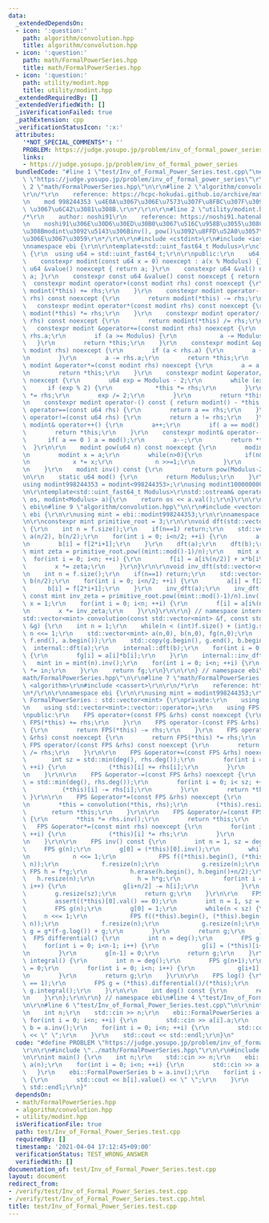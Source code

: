 ```yaml
---
data:
  _extendedDependsOn:
  - icon: ':question:'
    path: algorithm/convolution.hpp
    title: algorithm/convolution.hpp
  - icon: ':question:'
    path: math/FormalPowerSeries.hpp
    title: math/FormalPowerSeries.hpp
  - icon: ':question:'
    path: utility/modint.hpp
    title: utility/modint.hpp
  _extendedRequiredBy: []
  _extendedVerifiedWith: []
  _isVerificationFailed: true
  _pathExtension: cpp
  _verificationStatusIcon: ':x:'
  attributes:
    '*NOT_SPECIAL_COMMENTS*': ''
    PROBLEM: https://judge.yosupo.jp/problem/inv_of_formal_power_series
    links:
    - https://judge.yosupo.jp/problem/inv_of_formal_power_series
  bundledCode: "#line 1 \"test/Inv_of_Formal_Power_Series.test.cpp\"\n#define PROBLEM\
    \ \"https://judge.yosupo.jp/problem/inv_of_formal_power_series\"\r\n\r\n#line\
    \ 2 \"math/FormalPowerSeries.hpp\"\n\r\n#line 2 \"algorithm/convolution.hpp\"\n\
    \r\n/*\r\n    reference: https://hcpc-hokudai.github.io/archive/math_fft_002.pdf\r\
    \n    mod 998244353 \u4E0A\u3067\u306E\u7573\u307F\u8FBC\u307F\u3092 O(N log N)\
    \ \u3067\u6C42\u3081\u308B.\r\n*/\r\n\r\n#line 2 \"utility/modint.hpp\"\n\r\n\
    /*\r\n    author: noshi91\r\n    reference: https://noshi91.hatenablog.com/entry/2019/03/31/174006\r\
    \n    noshi91\u306E\u30D6\u30ED\u30B0\u3067\u516C\u958B\u3055\u308C\u3066\u3044\
    \u308Bmodint\u3092\u5143\u306Binv(), pow()\u3092\u8FFD\u52A0\u3057\u305F\u3082\
    \u306E\u3067\u3059\r\n*/\r\n\r\n#include <cstdint>\r\n#include <iostream>\r\n\r\
    \nnamespace ebi {\r\n\r\ntemplate<std::uint_fast64_t Modulus>\r\nclass modint\
    \ {\r\n  using u64 = std::uint_fast64_t;\r\n\r\npublic:\r\n    u64 a;\r\n\r\n\
    \    constexpr modint(const u64 x = 0) noexcept : a(x % Modulus) {}\r\n    constexpr\
    \ u64 &value() noexcept { return a; }\r\n    constexpr u64 &val() noexcept { return\
    \ a; }\r\n    constexpr const u64 &value() const noexcept { return a; }\r\n  \
    \  constexpr modint operator+(const modint rhs) const noexcept {\r\n        return\
    \ modint(*this) += rhs;\r\n    }\r\n    constexpr modint operator-(const modint\
    \ rhs) const noexcept {\r\n        return modint(*this) -= rhs;\r\n    }\r\n \
    \   constexpr modint operator*(const modint rhs) const noexcept {\r\n        return\
    \ modint(*this) *= rhs;\r\n    }\r\n    constexpr modint operator/(const modint\
    \ rhs) const noexcept {\r\n        return modint(*this) /= rhs;\r\n    }\r\n \
    \   constexpr modint &operator+=(const modint rhs) noexcept {\r\n        a +=\
    \ rhs.a;\r\n        if (a >= Modulus) {\r\n            a -= Modulus;\r\n     \
    \   }\r\n        return *this;\r\n    }\r\n    constexpr modint &operator-=(const\
    \ modint rhs) noexcept {\r\n        if (a < rhs.a) {\r\n        a += Modulus;\r\
    \n        }\r\n        a -= rhs.a;\r\n        return *this;\r\n    }\r\n    constexpr\
    \ modint &operator*=(const modint rhs) noexcept {\r\n        a = a * rhs.a % Modulus;\r\
    \n        return *this;\r\n    }\r\n    constexpr modint &operator/=(modint rhs)\
    \ noexcept {\r\n        u64 exp = Modulus - 2;\r\n        while (exp) {\r\n  \
    \      if (exp % 2) {\r\n            *this *= rhs;\r\n        }\r\n        rhs\
    \ *= rhs;\r\n        exp /= 2;\r\n        }\r\n        return *this;\r\n    }\r\
    \n    constexpr modint operator-() const { return modint() - *this; }\r\n    bool\
    \ operator==(const u64 rhs) {\r\n        return a == rhs;\r\n    }\r\n    bool\
    \ operator!=(const u64 rhs) {\r\n        return a != rhs;\r\n    }\r\n    constexpr\
    \ modint& operator++() {\r\n        a++;\r\n        if( a == mod() ) a = 0;\r\n\
    \        return *this;\r\n    }\r\n    constexpr modint& operator--() {\r\n  \
    \      if( a == 0 ) a = mod();\r\n        a--;\r\n        return *this;\r\n  \
    \  }\r\n\r\n    modint pow(u64 n) const noexcept {\r\n        modint res = 1;\r\
    \n        modint x = a;\r\n        while(n>0){\r\n            if(n&1) res *= x;\r\
    \n            x *= x;\r\n            n >>=1;\r\n        }\r\n        return res;\r\
    \n    }\r\n    modint inv() const {\r\n        return pow(Modulus-2);\r\n    }\r\
    \n\r\n    static u64 mod() {\r\n        return Modulus;\r\n    }\r\n};\r\n\r\n\
    using modint998244353 = modint<998244353>;\r\nusing modint1000000007 = modint<1000000007>;\r\
    \n\r\ntemplate<std::uint_fast64_t Modulus>\r\nstd::ostream& operator<<(std::ostream&\
    \ os, modint<Modulus> a){\r\n    return os << a.val();\r\n}\r\n\r\n} // namespace\
    \ ebi\n#line 9 \"algorithm/convolution.hpp\"\n\r\n#include <vector>\r\n\r\nnamespace\
    \ ebi {\r\n\r\nusing mint = ebi::modint998244353;\r\n\r\nnamespace internal {\r\
    \n\r\nconstexpr mint primitive_root = 3;\r\n\r\nvoid dft(std::vector<mint> &f)\
    \ {\r\n    int n = f.size();\r\n    if(n==1) return;\r\n    std::vector<mint>\
    \ a(n/2), b(n/2);\r\n    for(int i = 0; i<n/2; ++i) {\r\n        a[i] = f[2*i];\r\
    \n        b[i] = f[2*i+1];\r\n    }\r\n    dft(a);\r\n    dft(b);\r\n    const\
    \ mint zeta = primitive_root.pow((mint::mod()-1)/n);\r\n    mint x = 1;\r\n  \
    \  for(int i = 0; i<n; ++i) {\r\n        f[i] = a[i%(n/2)] + x*b[i%(n/2)];\r\n\
    \        x *= zeta;\r\n    }\r\n}\r\n\r\nvoid inv_dft(std::vector<mint> &f) {\r\
    \n    int n = f.size();\r\n    if(n==1) return;\r\n    std::vector<mint> a(n/2),\
    \ b(n/2);\r\n    for(int i = 0; i<n/2; ++i) {\r\n        a[i] = f[2*i];\r\n  \
    \      b[i] = f[2*i+1];\r\n    }\r\n    inv_dft(a);\r\n    inv_dft(b);\r\n   \
    \ const mint inv_zeta = primitive_root.pow((mint::mod()-1)/n).inv();\r\n    mint\
    \ x = 1;\r\n    for(int i = 0; i<n; ++i) {\r\n        f[i] = a[i%(n/2)] + x*b[i%(n/2)];\r\
    \n        x *= inv_zeta;\r\n    }\r\n}\r\n\r\n} // namespace internal\r\n\r\n\
    std::vector<mint> convolution(const std::vector<mint> &f, const std::vector<mint>\
    \ &g) {\r\n    int n = 1;\r\n    while(n < (int)f.size() + (int)g.size() - 1)\
    \ n <<= 1;\r\n    std::vector<mint> a(n,0), b(n,0), fg(n,0);\r\n    std::copy(f.begin(),\
    \ f.end(), a.begin());\r\n    std::copy(g.begin(), g.end(), b.begin());\r\n  \
    \  internal::dft(a);\r\n    internal::dft(b);\r\n    for(int i = 0; i<n; ++i)\
    \ {\r\n        fg[i] = a[i]*b[i];\r\n    }\r\n    internal::inv_dft(fg);\r\n \
    \   mint in = mint(n).inv();\r\n    for(int i = 0; i<n; ++i) {\r\n        fg[i]\
    \ *= in;\r\n    }\r\n    return fg;\r\n}\r\n\r\n} // namespace ebi\n#line 5 \"\
    math/FormalPowerSeries.hpp\"\n\r\n#line 7 \"math/FormalPowerSeries.hpp\"\n#include\
    \ <algorithm>\r\n#include <cassert>\r\n\r\n/*\r\n    reference: https://opt-cp.com/fps-fast-algorithms/\r\
    \n*/\r\n\r\nnamespace ebi {\r\n\r\nusing mint = modint998244353;\r\n\r\nstruct\
    \ FormalPowerSeries : std::vector<mint> {\r\nprivate:\r\n    using std::vector<mint>::vector;\r\
    \n    using std::vector<mint>::vector::operator=;\r\n    using FPS = FormalPowerSeries;\r\
    \npublic:\r\n    FPS operator+(const FPS &rhs) const noexcept {\r\n        return\
    \ FPS(*this) += rhs;\r\n    }\r\n    FPS operator-(const FPS &rhs) const noexcept\
    \ {\r\n        return FPS(*this) -= rhs;\r\n    }\r\n    FPS operator*(const FPS\
    \ &rhs) const noexcept {\r\n        return FPS(*this) *= rhs;\r\n    }\r\n   \
    \ FPS operator/(const FPS &rhs) const noexcept {\r\n        return FPS(*this)\
    \ /= rhs;\r\n    }\r\n\r\n    FPS &operator+=(const FPS &rhs) noexcept {\r\n \
    \       int sz = std::min(deg(), rhs.deg());\r\n        for(int i = 0; i< sz;\
    \ ++i) {\r\n            (*this)[i] += rhs[i];\r\n        }\r\n        return *this;\r\
    \n    }\r\n\r\n    FPS &operator-=(const FPS &rhs) noexcept {\r\n        int sz\
    \ = std::min(deg(), rhs.deg());\r\n        for(int i = 0; i< sz; ++i) {\r\n  \
    \          (*this)[i] -= rhs[i];\r\n        }\r\n        return *this;\r\n   \
    \ }\r\n\r\n    FPS &operator*=(const FPS &rhs) noexcept {\r\n        int n = deg();\r\
    \n        *this = convolution(*this, rhs);\r\n        (*this).resize(n);\r\n \
    \       return *this;\r\n    }\r\n\r\n    FPS &operator/=(const FPS &rhs) noexcept\
    \ {\r\n        *this *= rhs.inv();\r\n        return *this;\r\n    }\r\n\r\n \
    \   FPS &operator*=(const mint rhs) noexcept {\r\n        for(int i = 0; i<deg();\
    \ ++i) {\r\n            (*this)[i] *= rhs;\r\n        }\r\n        return *this;\r\
    \n    }\r\n\r\n    FPS inv() const {\r\n        int n = 1, sz = deg();\r\n   \
    \     FPS g(n);\r\n        g[0] = (*this)[0].inv();\r\n        while(n < sz) {\r\
    \n            n <<= 1;\r\n            FPS f((*this).begin(), (*this).begin()+std::min(sz,\
    \ n));\r\n            f.resize(n);\r\n            g.resize(n);\r\n           \
    \ FPS h = f*g;\r\n            h.erase(h.begin(), h.begin()+n/2);\r\n         \
    \   h.resize(n);\r\n            h = h*g;\r\n            for(int i = 0; i<n/2;\
    \ i++) {\r\n                g[i+n/2] -= h[i];\r\n            }\r\n        }\r\n\
    \        g.resize(sz);\r\n        return g;\r\n    }\r\n\r\n    FPS exp() {\r\n\
    \        assert((*this)[0].val() == 0);\r\n        int n = 1, sz = deg();\r\n\
    \        FPS g(n);\r\n        g[0] = 1;\r\n        while(n < sz) {\r\n       \
    \     n <<= 1;\r\n            FPS f((*this).begin(), (*this).begin()+std::min(sz,\
    \ n));\r\n            f.resize(n);\r\n            g.resize(n);\r\n           \
    \ g = g*(f-g.log()) + g;\r\n        }\r\n        return g;\r\n    }\r\n\r\n  \
    \  FPS differential() {\r\n        int n = deg();\r\n        FPS g(n);\r\n   \
    \     for(int i = 0; i<n-1; i++) {\r\n            g[i] = (*this)[i+1]*(i+1);\r\
    \n        }\r\n        g[n-1] = 0;\r\n        return g;\r\n    }\r\n\r\n    FPS\
    \ integral() {\r\n        int n = deg();\r\n        FPS g(n+1);\r\n        g[0]\
    \ = 0;\r\n        for(int i = 0; i<n; i++) {\r\n            g[i+1] = (*this)[i]/(mint(i+1));\r\
    \n        }\r\n        return g;\r\n    }\r\n\r\n    FPS log() {\r\n        assert((*this)[0].val()\
    \ == 1);\r\n        FPS g = (*this).differential()/(*this);\r\n        return\
    \ g.integral();\r\n    }\r\n\r\n    int deg() const {\r\n        return (*this).size();\r\
    \n    }\r\n};\r\n\r\n} // namespace ebi\n#line 4 \"test/Inv_of_Formal_Power_Series.test.cpp\"\
    \n\r\n#line 6 \"test/Inv_of_Formal_Power_Series.test.cpp\"\n\r\nint main() {\r\
    \n    int n;\r\n    std::cin >> n;\r\n    ebi::FormalPowerSeries a(n);\r\n   \
    \ for(int i = 0; i<n; ++i) {\r\n        std::cin >> a[i].a;\r\n    }\r\n    ebi::FormalPowerSeries\
    \ b = a.inv();\r\n    for(int i = 0; i<n; ++i) {\r\n        std::cout << b[i].value()\
    \ << \" \";\r\n    }\r\n    std::cout << std::endl;\r\n}\n"
  code: "#define PROBLEM \"https://judge.yosupo.jp/problem/inv_of_formal_power_series\"\
    \r\n\r\n#include \"../math/FormalPowerSeries.hpp\"\r\n\r\n#include <iostream>\r\
    \n\r\nint main() {\r\n    int n;\r\n    std::cin >> n;\r\n    ebi::FormalPowerSeries\
    \ a(n);\r\n    for(int i = 0; i<n; ++i) {\r\n        std::cin >> a[i].a;\r\n \
    \   }\r\n    ebi::FormalPowerSeries b = a.inv();\r\n    for(int i = 0; i<n; ++i)\
    \ {\r\n        std::cout << b[i].value() << \" \";\r\n    }\r\n    std::cout <<\
    \ std::endl;\r\n}"
  dependsOn:
  - math/FormalPowerSeries.hpp
  - algorithm/convolution.hpp
  - utility/modint.hpp
  isVerificationFile: true
  path: test/Inv_of_Formal_Power_Series.test.cpp
  requiredBy: []
  timestamp: '2021-04-04 17:12:45+09:00'
  verificationStatus: TEST_WRONG_ANSWER
  verifiedWith: []
documentation_of: test/Inv_of_Formal_Power_Series.test.cpp
layout: document
redirect_from:
- /verify/test/Inv_of_Formal_Power_Series.test.cpp
- /verify/test/Inv_of_Formal_Power_Series.test.cpp.html
title: test/Inv_of_Formal_Power_Series.test.cpp
---
```

